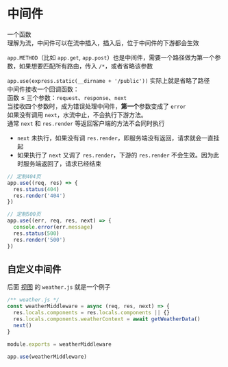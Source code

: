 # 中间件

一个函数  
理解为流，中间件可以在流中插入，插入后，位于中间件的下游都会生效

`app.METHOD`（比如 `app.get`, `app.post`）也是中间件，需要一个路径做为第一个参数，如果想要匹配所有路由，传入 `/*`，或者省略该参数

`app.use(express.static(__dirname + '/public'))` 实际上就是省略了路径  
中间件接收一个回调函数：  
函数 ≤ 三个参数：`request`、`response`、`next`  
当接收四个参数时，成为错误处理中间件，**第一个**参数变成了 `error`  
如果没有调用 `next`，水流中止，不会执行下游方法。  
通常 `next` 和 `res.render` 等返回客户端的方法不会同时执行

- `next` 未执行，如果没有调 `res.render`，即服务端没有返回，请求就会一直挂起
- 如果执行了 `next` 又调了 `res.render`，下游的 `res.render` 不会生效。因为此时服务端返回了，请求已经结束

```js
// 定制404页
app.use((req, res) => {
  res.status(404)
  res.render('404')
})

// 定制500页
app.use((err, req, res, next) => {
  console.error(err.message)
  res.status(500)
  res.render('500')
})
```

## 自定义中间件

后面 [视图](./30_views) 的 `weather.js` 就是一个例子

```js
/** weather.js */
const weatherMiddleware = async (req, res, next) => {
  res.locals.components = res.locals.components || {}
  res.locals.components.weatherContext = await getWeatherData()
  next()
}

module.exports = weatherMiddleware
```

```js
app.use(weatherMiddleware)
```
